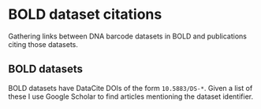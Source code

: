 # BOLD dataset citations

Gathering links between DNA barcode datasets in BOLD and publications citing those datasets.

## BOLD datasets

BOLD datasets have DataCite DOIs of the form `10.5883/DS-*`. Given a list of these I use Google Scholar to find articles mentioning the dataset identifier.

